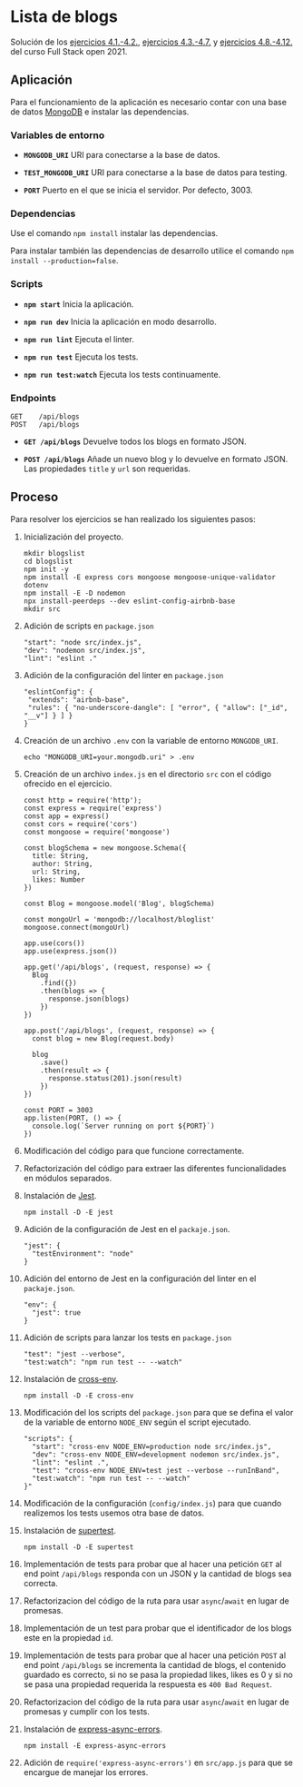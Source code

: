# Lista de blogs

Solución de los [ejercicios 4.1.-4.2.](https://fullstackopen.com/es/part3/node_js_y_express#ejercicios-3-1-3-6), [ejercicios 4.3.-4.7.](https://fullstackopen.com/es/part4/estructura_de_la_aplicacion_backend_introduccion_a_las_pruebas#ejercicios-4-3-4-7) y [ejercicios 4.8.-4.12.](https://fullstackopen.com/es/part4/porbando_el_backend#ejercicios-4-8-4-12) del curso Full Stack open 2021.

## Aplicación

Para el funcionamiento de la aplicación es necesario contar con una base de datos [MongoDB](https://www.mongodb.com/) e instalar las dependencias.

### Variables de entorno

- **`MONGODB_URI`** URI para conectarse a la base de datos.

- **`TEST_MONGODB_URI`** URI para conectarse a la base de datos para testing.

- **`PORT`** Puerto en el que se inicia el servidor. Por defecto, 3003.

### Dependencias

Use el comando `npm install` instalar las dependencias.

Para instalar también las dependencias de desarrollo utilice el comando `npm install --production=false`.

### Scripts

- **`npm start`** Inicia la aplicación.

- **`npm run dev`** Inicia la aplicación en modo desarrollo.

- **`npm run lint`** Ejecuta el linter.

- **`npm run test`** Ejecuta los tests.

- **`npm run test:watch`** Ejecuta los tests continuamente.

### Endpoints

```
GET    /api/blogs
POST   /api/blogs
```

- **`GET /api/blogs`** Devuelve todos los blogs en formato JSON.

- **`POST /api/blogs`** Añade un nuevo blog y lo devuelve en formato JSON. Las propiedades `title` y `url` son requeridas.

## Proceso

Para resolver los ejercicios se han realizado los siguientes pasos:

1. Inicialización del proyecto.

   ```
   mkdir blogslist
   cd blogslist
   npm init -y
   npm install -E express cors mongoose mongoose-unique-validator dotenv
   npm install -E -D nodemon
   npx install-peerdeps --dev eslint-config-airbnb-base
   mkdir src
   ```

2. Adición de scripts en `package.json`

   ```
   "start": "node src/index.js",
   "dev": "nodemon src/index.js",
   "lint": "eslint ."
   ```

3. Adición de la configuración del linter en `package.json`

   ```
   "eslintConfig": {
    "extends": "airbnb-base",
    "rules": { "no-underscore-dangle": [ "error", { "allow": ["_id", "__v"] } ] }
   }
   ```

4. Creación de un archivo `.env` con la variable de entorno `MONGODB_URI`.

   ```
   echo "MONGODB_URI=your.mongodb.uri" > .env
   ```

5. Creación de un archivo `index.js` en el directorio `src` con el código ofrecido en el ejercicio.

   ```
   const http = require('http');
   const express = require('express')
   const app = express()
   const cors = require('cors')
   const mongoose = require('mongoose')

   const blogSchema = new mongoose.Schema({
     title: String,
     author: String,
     url: String,
     likes: Number
   })

   const Blog = mongoose.model('Blog', blogSchema)

   const mongoUrl = 'mongodb://localhost/bloglist'
   mongoose.connect(mongoUrl)

   app.use(cors())
   app.use(express.json())

   app.get('/api/blogs', (request, response) => {
     Blog
       .find({})
       .then(blogs => {
         response.json(blogs)
       })
   })

   app.post('/api/blogs', (request, response) => {
     const blog = new Blog(request.body)

     blog
       .save()
       .then(result => {
         response.status(201).json(result)
       })
   })

   const PORT = 3003
   app.listen(PORT, () => {
     console.log(`Server running on port ${PORT}`)
   })
   ```

6. Modificación del código para que funcione correctamente.

7. Refactorización del código para extraer las diferentes funcionalidades en módulos separados.

8. Instalación de [Jest](https://jestjs.io/).

   ```
   npm install -D -E jest
   ```

9. Adición de la configuración de Jest en el `packaje.json`.

   ```
   "jest": {
     "testEnvironment": "node"
   }
   ```

10. Adición del entorno de Jest en la configuración del linter en el `packaje.json`.

    ```
    "env": {
      "jest": true
    }
    ```

11. Adición de scripts para lanzar los tests en `package.json`

    ```
    "test": "jest --verbose",
    "test:watch": "npm run test -- --watch"
    ```

12. Instalación de [cross-env](https://github.com/kentcdodds/cross-env).

    ```
    npm install -D -E cross-env
    ```

13. Modificación del los scripts del `package.json` para que se defina el valor de la variable de entorno `NODE_ENV` según el script ejecutado.

    ```
    "scripts": {
      "start": "cross-env NODE_ENV=production node src/index.js",
      "dev": "cross-env NODE_ENV=development nodemon src/index.js",
      "lint": "eslint .",
      "test": "cross-env NODE_ENV=test jest --verbose --runInBand",
      "test:watch": "npm run test -- --watch"
    }"
    ```

14. Modificación de la configuración (`config/index.js`) para que cuando realizemos los tests usemos otra base de datos.

15. Instalación de [supertest](https://github.com/visionmedia/supertest).

    ```
    npm install -D -E supertest
    ```

16. Implementación de tests para probar que al hacer una petición `GET` al end point `/api/blogs` responda con un JSON y la cantidad de blogs sea correcta.

17. Refactorizacion del código de la ruta para usar `async`/`await` en lugar de promesas.

18. Implementación de un test para probar que el identificador de los blogs este en la propiedad `id`.

19. Implementación de tests para probar que al hacer una petición `POST` al end point `/api/blogs` se incrementa la cantidad de blogs, el contenido guardado es correcto, si no se pasa la propiedad likes, likes es 0 y si no se pasa una propiedad requerida la respuesta es `400 Bad Request`.

20. Refactorizacion del código de la ruta para usar `async`/`await` en lugar de promesas y cumplir con los tests.

21. Instalación de [express-async-errors](https://github.com/davidbanham/express-async-errors).

    ```
    npm install -E express-async-errors
    ```

22. Adición de `require('express-async-errors')` en `src/app.js` para que se encargue de manejar los errores.

